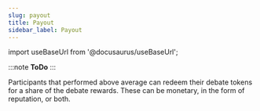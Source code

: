 ```yaml
---
slug: payout
title: Payout
sidebar_label: Payout
---
```

import useBaseUrl from '@docusaurus/useBaseUrl';

<link rel="stylesheet" href={useBaseUrl("katex/katex.min.css")} />


:::note
**ToDo**
:::

Participants that performed above average can redeem their debate tokens for a share of the debate rewards.
These can be monetary, in the form of reputation, or both.




